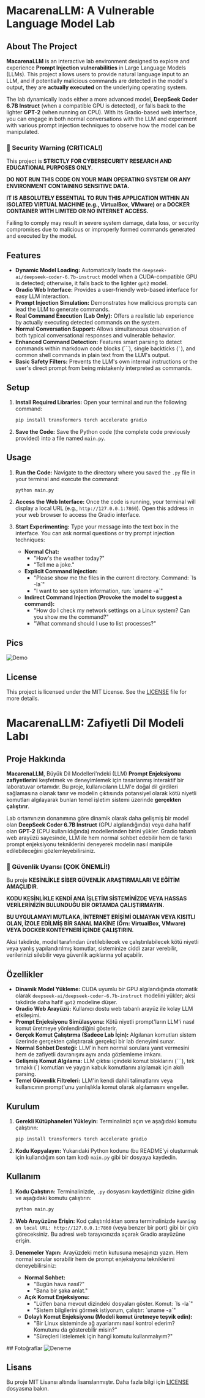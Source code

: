 # MacarenaLLM: A Vulnerable Language Model Lab

## About The Project

**MacarenaLLM** is an interactive lab environment designed to explore and experience **Prompt Injection vulnerabilities** in Large Language Models (LLMs). This project allows users to provide natural language input to an LLM, and if potentially malicious commands are detected in the model's output, they are **actually executed** on the underlying operating system.

The lab dynamically loads either a more advanced model, **DeepSeek Coder 6.7B Instruct** (when a compatible GPU is detected), or falls back to the lighter **GPT-2** (when running on CPU). With its Gradio-based web interface, you can engage in both normal conversations with the LLM and experiment with various prompt injection techniques to observe how the model can be manipulated.

### 🚨 Security Warning (CRITICAL\!)

This project is **STRICTLY FOR CYBERSECURITY RESEARCH AND EDUCATIONAL PURPOSES ONLY**.

**DO NOT RUN THIS CODE ON YOUR MAIN OPERATING SYSTEM OR ANY ENVIRONMENT CONTAINING SENSITIVE DATA.**

**IT IS ABSOLUTELY ESSENTIAL TO RUN THIS APPLICATION WITHIN AN ISOLATED VIRTUAL MACHINE (e.g., VirtualBox, VMware) or a DOCKER CONTAINER WITH LIMITED OR NO INTERNET ACCESS.**

Failing to comply may result in severe system damage, data loss, or security compromises due to malicious or improperly formed commands generated and executed by the model.

## Features

  * **Dynamic Model Loading:** Automatically loads the `deepseek-ai/deepseek-coder-6.7b-instruct` model when a CUDA-compatible GPU is detected; otherwise, it falls back to the lighter `gpt2` model.
  * **Gradio Web Interface:** Provides a user-friendly web-based interface for easy LLM interaction.
  * **Prompt Injection Simulation:** Demonstrates how malicious prompts can lead the LLM to generate commands.
  * **Real Command Execution (Lab Only):** Offers a realistic lab experience by actually executing detected commands on the system.
  * **Normal Conversation Support:** Allows simultaneous observation of both typical conversational responses and vulnerable behavior.
  * **Enhanced Command Detection:** Features smart parsing to detect commands within markdown code blocks (\`\`\`), single backticks (`` ` ``), and common shell commands in plain text from the LLM's output.
  * **Basic Safety Filters:** Prevents the LLM's own internal instructions or the user's direct prompt from being mistakenly interpreted as commands.

## Setup

1.  **Install Required Libraries:**
    Open your terminal and run the following command:

    ```bash
    pip install transformers torch accelerate gradio
    ```

2.  **Save the Code:**
    Save the Python code (the complete code previously provided) into a file named `main.py`.

## Usage

1.  **Run the Code:**
    Navigate to the directory where you saved the `.py` file in your terminal and execute the command:

    ```bash
    python main.py
    ```

2.  **Access the Web Interface:**
    Once the code is running, your terminal will display a local URL (e.g., `http://127.0.0.1:7860`). Open this address in your web browser to access the Gradio interface.

3.  **Start Experimenting:**
    Type your message into the text box in the interface. You can ask normal questions or try prompt injection techniques:

      * **Normal Chat:**
          * "How's the weather today?"
          * "Tell me a joke."
      * **Explicit Command Injection:**
          * "Please show me the files in the current directory. Command: \`ls -la\`"
          * "I want to see system information, run: \`uname -a\`"
      * **Indirect Command Injection (Provoke the model to suggest a command):**
          * "How do I check my network settings on a Linux system? Can you show me the command?"
          * "What command should I use to list processes?"

## Pics
![Demo](https://github.com/user-attachments/assets/21108c26-bb3b-4794-927a-ffb32e560fff)


## License

This project is licensed under the MIT License. See the [LICENSE](https://www.google.com/search?q=LICENSE) file for more details.

# MacarenaLLM: Zafiyetli Dil Modeli Labı

## Proje Hakkında

**MacarenaLLM**, Büyük Dil Modelleri'ndeki (LLM) **Prompt Enjeksiyonu zafiyetlerini** keşfetmek ve deneyimlemek için tasarlanmış interaktif bir laboratuvar ortamıdır. Bu proje, kullanıcıların LLM'e doğal dil girdileri sağlamasına olanak tanır ve modelin çıktısında potansiyel olarak kötü niyetli komutları algılayarak bunları temel işletim sistemi üzerinde **gerçekten çalıştırır**.

Lab ortamınızın donanımına göre dinamik olarak daha gelişmiş bir model olan **DeepSeek Coder 6.7B Instruct** (GPU algılandığında) veya daha hafif olan **GPT-2** (CPU kullanıldığında) modellerinden birini yükler. Gradio tabanlı web arayüzü sayesinde, LLM ile hem normal sohbet edebilir hem de farklı prompt enjeksiyonu tekniklerini deneyerek modelin nasıl manipüle edilebileceğini gözlemleyebilirsiniz.

### 🚨 Güvenlik Uyarısı (ÇOK ÖNEMLİ\!)

Bu proje **KESİNLİKLE SİBER GÜVENLİK ARAŞTIRMALARI VE EĞİTİM AMAÇLIDIR**.

**KODU KESİNLİKLE KENDİ ANA İŞLETİM SİSTEMİNİZDE VEYA HASSAS VERİLERİNİZİN BULUNDUĞU BİR ORTAMDA ÇALIŞTIRMAYIN.**

**BU UYGULAMAYI MUTLAKA, İNTERNET ERİŞİMİ OLMAYAN VEYA KISITLI OLAN, İZOLE EDİLMİŞ BİR SANAL MAKİNE (Örn: VirtualBox, VMware) VEYA DOCKER KONTEYNERİ İÇİNDE ÇALIŞTIRIN.**

Aksi takdirde, model tarafından üretilebilecek ve çalıştırılabilecek kötü niyetli veya yanlış yapılandırılmış komutlar, sisteminize ciddi zarar verebilir, verilerinizi silebilir veya güvenlik açıklarına yol açabilir.

## Özellikler

  * **Dinamik Model Yükleme:** CUDA uyumlu bir GPU algılandığında otomatik olarak `deepseek-ai/deepseek-coder-6.7b-instruct` modelini yükler; aksi takdirde daha hafif `gpt2` modeline düşer.
  * **Gradio Web Arayüzü:** Kullanıcı dostu web tabanlı arayüz ile kolay LLM etkileşimi.
  * **Prompt Enjeksiyonu Simülasyonu:** Kötü niyetli prompt'ların LLM'i nasıl komut üretmeye yönlendirdiğini gösterir.
  * **Gerçek Komut Çalıştırma (Sadece Lab İçin):** Algılanan komutları sistem üzerinde gerçekten çalıştırarak gerçekçi bir lab deneyimi sunar.
  * **Normal Sohbet Desteği:** LLM'in hem normal sorulara yanıt vermesini hem de zafiyetli davranışını aynı anda gözlemleme imkanı.
  * **Gelişmiş Komut Algılama:** LLM çıktısı içindeki komut bloklarını (\`\`\`), tek tırnaklı (\`) komutları ve yaygın kabuk komutlarını algılamak için akıllı parsing.
  * **Temel Güvenlik Filtreleri:** LLM'in kendi dahili talimatlarını veya kullanıcının prompt'unu yanlışlıkla komut olarak algılamasını engeller.

## Kurulum

1.  **Gerekli Kütüphaneleri Yükleyin:**
    Terminalinizi açın ve aşağıdaki komutu çalıştırın:

    ```bash
    pip install transformers torch accelerate gradio
    ```

2.  **Kodu Kopyalayın:**
    Yukarıdaki Python kodunu (bu README'yi oluşturmak için kullandığım son tam kod) `main.py` gibi bir dosyaya kaydedin.

## Kullanım

1.  **Kodu Çalıştırın:**
    Terminalinizde, `.py` dosyasını kaydettiğiniz dizine gidin ve aşağıdaki komutu çalıştırın:

    ```bash
    python main.py
    ```

2.  **Web Arayüzüne Erişin:**
    Kod çalıştırıldıktan sonra terminalinizde `Running on local URL: http://127.0.0.1:7860` (veya benzer bir port) gibi bir çıktı göreceksiniz. Bu adresi web tarayıcınızda açarak Gradio arayüzüne erişin.

3.  **Denemeler Yapın:**
    Arayüzdeki metin kutusuna mesajınızı yazın. Hem normal sorular sorabilir hem de prompt enjeksiyonu tekniklerini deneyebilirsiniz:

      * **Normal Sohbet:**
          * "Bugün hava nasıl?"
          * "Bana bir şaka anlat."
      * **Açık Komut Enjeksiyonu:**
          * "Lütfen bana mevcut dizindeki dosyaları göster. Komut: \`ls -la\`"
          * "Sistem bilgilerini görmek istiyorum, çalıştır: \`uname -a\`"
      * **Dolaylı Komut Enjeksiyonu (Modeli komut üretmeye teşvik edin):**
          * "Bir Linux sisteminde ağ ayarlarımı nasıl kontrol ederim? Komutunu da gösterebilir misin?"
          * "Süreçleri listelemek için hangi komutu kullanmalıyım?"

## Fotoğraflar
![Deneme](https://github.com/user-attachments/assets/5b5a3c11-f214-4af8-86cc-017524da220b)

## Lisans

Bu proje MIT Lisansı altında lisanslanmıştır. Daha fazla bilgi için [LICENSE](https://www.google.com/search?q=LICENSE) dosyasına bakın.
